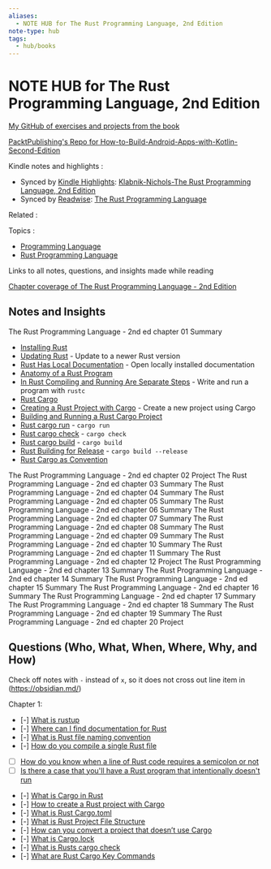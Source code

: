 ```yaml
---
aliases:
  - NOTE HUB for The Rust Programming Language, 2nd Edition
note-type: hub
tags:
  - hub/books
---
```


# NOTE HUB for The Rust Programming Language, 2nd Edition

[My GitHub of exercises and projects from the book](https://github.com/matt2ology/the-rust-programming-language)

[PacktPublishing's Repo for How-to-Build-Android-Apps-with-Kotlin-Second-Edition](https://github.com/PacktPublishing/How-to-Build-Android-Apps-with-Kotlin-Second-Edition)

Kindle notes and highlights :

- Synced by [Kindle Highlights](https://github.com/hadynz/obsidian-kindle-plugin): [Klabnik-Nichols-The Rust Programming Language, 2nd Edition](../../kindle-highlights/Klabnik-Nichols-The%20Rust%20Programming%20Language,%202nd%20Edition.md)
- Synced by [Readwise](https://readwise.io/): [The Rust Programming Language](../../Readwise/Books/The%20Rust%20Programming%20Language.md)

Related :

Topics :

- [Programming Language](../../4-hub-notes-🚉/Programming%20Languages.md)
- [Rust Programming Language](../../4-hub-notes-🚉/Rust.md)

Links to all notes, questions, and insights made while reading

[Chapter coverage of The Rust Programming Language - 2nd Edition](Chapter%20coverage%20of%20The%20Rust%20Programming%20Language%20-%202nd%20Edition.md)

## Notes and Insights

The Rust Programming Language - 2nd ed chapter 01 Summary

- [Installing Rust](Installing%20Rust.md)
- [Updating Rust](Updating%20Rust.md) - Update to a newer Rust version
- [Rust Has Local Documentation](Rust%20Has%20Local%20Documentation.md) - Open locally installed documentation
- [Anatomy of a Rust Program](Anatomy%20of%20a%20Rust%20Program.md)
- [In Rust Compiling and Running Are Separate Steps](In%20Rust%20Compiling%20and%20Running%20Are%20Separate%20Steps.md) - Write and run a program with `rustc`
- [Rust Cargo](Rust%20Cargo.md)
- [Creating a Rust Project with Cargo](Creating%20a%20Rust%20Project%20with%20Cargo.md) - Create a new project using Cargo
- [Building and Running a Rust Cargo Project](Building%20and%20Running%20a%20Rust%20Cargo%20Project.md)
- [Rust cargo run](Rust%20cargo%20run.md) - `cargo run`
- [Rust cargo check](Rust%20cargo%20check.md) - `cargo check`
- [Rust cargo build](Rust%20cargo%20build.md) - `cargo build`
- [Rust Building for Release](Rust%20Building%20for%20Release.md) - `cargo build --release`
- [Rust Cargo as Convention](Rust%20Cargo%20as%20Convention)

The Rust Programming Language - 2nd ed chapter 02 Project
The Rust Programming Language - 2nd ed chapter 03 Summary
The Rust Programming Language - 2nd ed chapter 04 Summary
The Rust Programming Language - 2nd ed chapter 05 Summary
The Rust Programming Language - 2nd ed chapter 06 Summary
The Rust Programming Language - 2nd ed chapter 07 Summary
The Rust Programming Language - 2nd ed chapter 08 Summary
The Rust Programming Language - 2nd ed chapter 09 Summary
The Rust Programming Language - 2nd ed chapter 10 Summary
The Rust Programming Language - 2nd ed chapter 11 Summary
The Rust Programming Language - 2nd ed chapter 12 Project
The Rust Programming Language - 2nd ed chapter 13 Summary
The Rust Programming Language - 2nd ed chapter 14 Summary
The Rust Programming Language - 2nd ed chapter 15 Summary
The Rust Programming Language - 2nd ed chapter 16 Summary
The Rust Programming Language - 2nd ed chapter 17 Summary
The Rust Programming Language - 2nd ed chapter 18 Summary
The Rust Programming Language - 2nd ed chapter 19 Summary
The Rust Programming Language - 2nd ed chapter 20 Project

## Questions (Who, What, When, Where, Why, and How)

Check off notes with `-` instead of `x`, so it does not cross out line item in (https://obsidian.md/)

Chapter 1:

- [-] [What is rustup](What%20is%20rustup.md)
- [-] [Where can I find documentation for Rust](Where%20can%20I%20find%20documentation%20for%20Rust.md)
- [-] [What is Rust file naming convention](What%20is%20Rust%20file%20naming%20convention.md)
- [-] [How do you compile a single Rust file](How%20do%20you%20compile%20a%20single%20Rust%20file.md)
- [ ] [How do you know when a line of Rust code requires a semicolon or not](How%20do%20you%20know%20when%20a%20line%20of%20Rust%20code%20requires%20a%20semicolon%20or%20not)
- [ ] [Is there a case that you'll have a Rust program that intentionally doesn't run](Is%20there%20a%20case%20that%20you'll%20have%20a%20Rust%20program%20that%20intentionally%20doesn't%20run)
- [-] [What is Cargo in Rust](What%20is%20Cargo%20in%20Rust.md)
- [-] [How to create a Rust project with Cargo](How%20to%20create%20a%20Rust%20project%20with%20Cargo.md)
- [-] [What is Rust Cargo.toml](What%20is%20Rust%20Cargo.toml.md)
- [-] [What is Rust Project File Structure](What%20is%20Rust%20Project%20File%20Structure.md)
- [-] [How can you convert a project that doesn’t use Cargo](How%20can%20you%20convert%20a%20project%20that%20doesn’t%20use%20Cargo.md)
- [-] [What is Cargo.lock](What%20is%20Cargo.lock.md)
- [-] [What is Rusts cargo check](What%20is%20Rusts%20cargo%20check.md)
- [-] [What are Rust Cargo Key Commands](What%20are%20Rust%20Cargo%20Key%20Commands.md)
